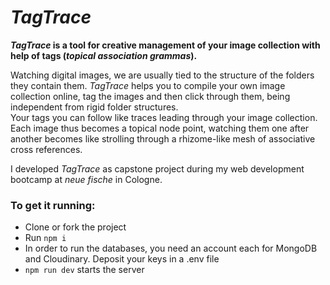 # *TagTrace*

***TagTrace* is a tool for creative management of your image collection with help of tags (*topical association grammas*).**

Watching digital images, we are usually tied to the structure of the folders they contain them. *TagTrace* helps you to compile your own image collection online, tag the images and then click through them, being independent from rigid folder structures.  
Your tags you can follow like traces leading through your image collection. Each image thus becomes a topical node point, watching them one after another becomes like strolling through a rhizome-like mesh of associative cross references.

I developed *TagTrace* as capstone project during my web development bootcamp at *neue fische* in Cologne.


### To get it running:

* Clone or fork the project
* Run ```npm i``` 
* In order to run the databases, you need an account each for MongoDB and Cloudinary. Deposit your keys in a .env file
* ```npm run dev``` starts the server
